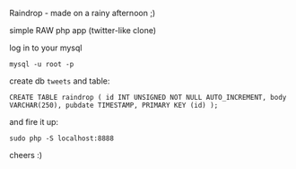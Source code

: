 Raindrop - made on a rainy afternoon ;)

simple RAW php app (twitter-like clone)

log in to your mysql

`mysql -u root -p`

create db `tweets` and table:

`CREATE TABLE raindrop ( id INT UNSIGNED NOT NULL AUTO_INCREMENT, body VARCHAR(250), pubdate TIMESTAMP, PRIMARY KEY (id) );`

and fire it up:

`sudo php -S localhost:8888`

cheers :)
